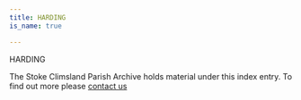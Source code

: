 ```yaml
---
title: HARDING
is_name: true

---
```


HARDING


The Stoke Climsland Parish Archive holds material under this index entry. To find out more please [contact us](/contact/)
